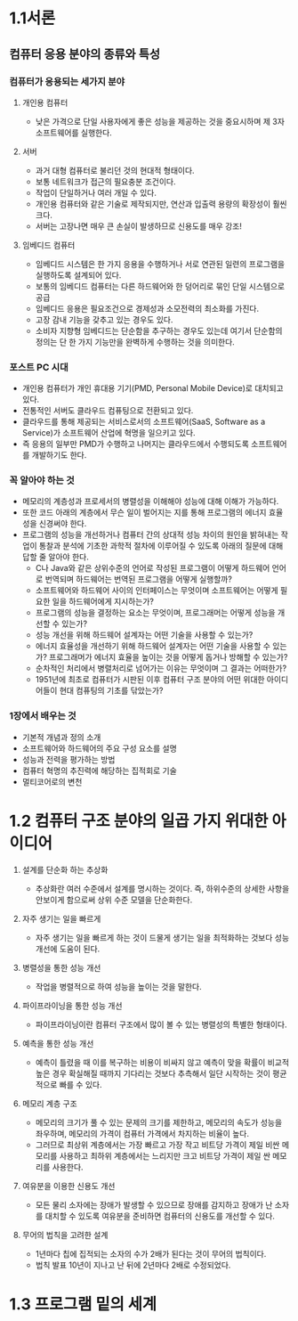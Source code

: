 # 1.1서론

## 컴퓨터 응용 분야의 종류와 특성

### 컴퓨터가 응용되는 세가지 분야

   1. 개인용 컴퓨터
      - 낮은 가격으로 단일 사용자에게 좋은 성능을 제공하는 것을 중요시하며 제 3자 소프트웨어를 실행한다.
      
      
   2. 서버
      - 과거 대형 컴퓨터로 불리던 것의 현대적 형태이다.
      - 보통 네트워크가 접근의 필요충분 조건이다.
      - 작업이 단일하거나 여러 개일 수 있다.
      - 개인용 컴퓨터와 같은 기술로 제작되지만, 연산과 입출력 용량의 확장성이 훨씬 크다.
      - 서버는 고장나면 매우 큰 손실이 발생하므로 신용도를 매우 강조!
      
      
   3. 임베디드 컴퓨터
      - 임베디드 시스템은 한 가지 응용을 수행하거나 서로 연관된 일련의 프로그램을 실행하도록 설계되어 있다.
      - 보통의 임베디드 컴퓨터는 다른 하드웨어와 한 덩어리로 묶인 단일 시스템으로 공급
      - 임베디드 응용은 필요조건으로 경제성과 소모전력의 최소화를 가진다.
      - 고장 감내 기능을 갖추고 있는 경우도 있다.
      - 소비자 지향형 임베디드는 단순함을 추구하는 경우도 있는데 여기서 단순함의 정의는 단 한 가지 기능만을 완벽하게 수행하는 것을 의미한다.

### 포스트 PC 시대
+ 개인용 컴퓨터가 개인 휴대용 기기(PMD, Personal Mobile Device)로 대치되고 있다. 
+ 전통적인 서버도 클라우드 컴퓨팅으로 전환되고 있다. 
+ 클라우드를 통해 제공되는 서비스로서의 소프트웨어(SaaS, Software as a Service)가 소프트웨어 산업에 혁명을 일으키고 있다.
+ 즉 응용의 일부만 PMD가 수행하고 나머지는 클라우드에서 수행되도록 소프트웨어를 개발하기도 한다.

### 꼭 알아야 하는 것 
+ 메모리의 계층성과 프로세서의 병렬성을 이해해야 성능에 대해 이해가 가능하다.
+ 또한 코드 아래의 계층에서 무슨 일이 벌어지는 지를 통해 프로그램의 에너지 효율성을 신경써야 한다.
+ 프로그램의 성능을 개선하거나 컴퓨터 간의 상대적 성능 차이의 원인을 밝혀내는 작업이 통찰과 분석에 기초한 과학적 절차에 이루어질 수 있도록 아래의 질문에 대해 답할 줄 알아야 한다.
   - C나 Java와 같은 상위수준의 언어로 작성된 프로그램이 어떻게 하드웨어 언어로 번역되며 하드웨어는 번역된 프로그램을 어떻게 실행할까?
   - 소프트웨어와 하드웨어 사이의 인터페이스는 무엇이며 소프트웨어는 어떻게 필요한 일을 하드웨어에게 지시하는가?
   - 프로그램의 성능을 결정하는 요소는 무엇이며, 프로그래머는 어떻게 성능을 개선할 수 있는가?
   - 성능 개선을 위해 하드웨어 설계자는 어떤 기술을 사용할 수 있는가?
   - 에너지 효율성을 개선하기 위해 하드웨어 설계자는 어떤 기술을 사용할 수 있는가? 프로그래머가 에너지 효율을 높이는 것을 어떻게 돕거나 방해할 수 있는가?
   - 순차적인 처리에서 병렬처리로 넘어가는 이유는 무엇이며 그 결과는 어떠한가? 
   - 1951년에 최초로 컴퓨터가 시판된 이후 컴퓨터 구조 분야의 어떤 위대한 아이디어들이 현대 컴퓨팅의 기초를 닦았는가?
   

### 1장에서 배우는 것
- 기본적 개념과 정의 소개
- 소프트웨어와 하드웨어의 주요 구성 요소를 설명
- 성능과 전력을 평가하는 방법
- 컴퓨터 혁명의 추진력에 해당하는 집적회로 기술
- 멀티코어로의 변천

# 1.2 컴퓨터 구조 분야의 일곱 가지 위대한 아이디어

1. 설계를 단순화 하는 추상화
   + 추상화란 여러 수준에서 설계를 명시하는 것이다. 즉, 하위수준의 상세한 사항을 안보이게 함으로써 상위 수준 모델을 단순화한다.

2. 자주 생기는 일을 빠르게
   + 자주 생기는 일을 빠르게 하는 것이 드물게 생기는 일을 최적화하는 것보다 성능 개선에 도움이 된다.


3. 병렬성을 통한 성능 개선
   + 작업을 병렬적으로 하여 성능을 높이는 것을 말한다.

4. 파이프라이닝을 통한 성능 개선
   + 파이프라이닝이란 컴퓨터 구조에서 많이 볼 수 있는 병렬성의 특별한 형태이다.

5. 예측을 통한 성능 개선
   + 예측이 틀렸을 때 이를 복구하는 비용이 비싸지 않고 예측이 맞을 확률이 비교적 높은 경우 확실해질 때까지 기다리는 것보다 추측해서 일단 시작하는 것이 평균적으로 빠를 수 있다.

6. 메모리 계층 구조
   + 메모리의 크기가 풀 수 있는 문제의 크기를 제한하고, 메모리의 속도가 성능을 좌우하며, 메모리의 가격이 컴퓨터 가격에서 차지하는 비율이 높다.
   + 그러므로 최상위 계층에서는 가장 빠르고 가장 작고 비트당 가격이 제일 비싼 메모리를 사용하고 최하위 계층에서는 느리지만 크고 비트당 가격이 제일 싼 메모리를 사용한다.
   
7. 여유분을 이용한 신용도 개선
   + 모든 물리 소자에는 장애가 발생할 수 있으므로 장애를 감지하고 장애가 난 소자를 대치할 수 있도록 여유분을 준비하면 컴퓨터의 신용도를 개선할 수 있다.
8. 무어의 법칙을 고려한 설계
   + 1년마다 칩에 집적되는 소자의 수가 2배가 된다는 것이 무어의 법칙이다.
   + 법칙 발표 10년이 지나고 난 뒤에 2년마다 2배로 수정되었다.


# 1.3 프로그램 밑의 세계










